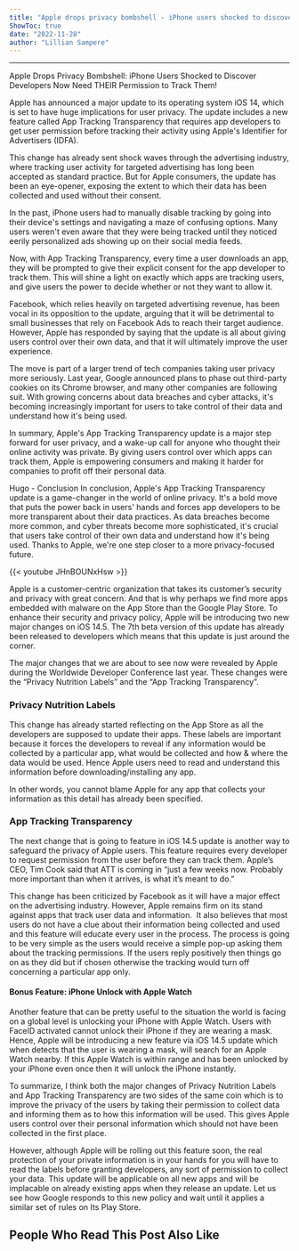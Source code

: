 ```yaml
---
title: "Apple drops privacy bombshell - iPhone users shocked to discover developers now need THEIR permission to track them!"
ShowToc: true 
date: "2022-11-28"
author: "Lillian Sampere"
---
```

*****
Apple Drops Privacy Bombshell: iPhone Users Shocked to Discover Developers Now Need THEIR Permission to Track Them!

Apple has announced a major update to its operating system iOS 14, which is set to have huge implications for user privacy. The update includes a new feature called App Tracking Transparency that requires app developers to get user permission before tracking their activity using Apple's Identifier for Advertisers (IDFA).

This change has already sent shock waves through the advertising industry, where tracking user activity for targeted advertising has long been accepted as standard practice. But for Apple consumers, the update has been an eye-opener, exposing the extent to which their data has been collected and used without their consent.

In the past, iPhone users had to manually disable tracking by going into their device's settings and navigating a maze of confusing options. Many users weren't even aware that they were being tracked until they noticed eerily personalized ads showing up on their social media feeds.

Now, with App Tracking Transparency, every time a user downloads an app, they will be prompted to give their explicit consent for the app developer to track them. This will shine a light on exactly which apps are tracking users, and give users the power to decide whether or not they want to allow it.

Facebook, which relies heavily on targeted advertising revenue, has been vocal in its opposition to the update, arguing that it will be detrimental to small businesses that rely on Facebook Ads to reach their target audience. However, Apple has responded by saying that the update is all about giving users control over their own data, and that it will ultimately improve the user experience.

The move is part of a larger trend of tech companies taking user privacy more seriously. Last year, Google announced plans to phase out third-party cookies on its Chrome browser, and many other companies are following suit. With growing concerns about data breaches and cyber attacks, it's becoming increasingly important for users to take control of their data and understand how it's being used.

In summary, Apple's App Tracking Transparency update is a major step forward for user privacy, and a wake-up call for anyone who thought their online activity was private. By giving users control over which apps can track them, Apple is empowering consumers and making it harder for companies to profit off their personal data. 
 
Hugo - Conclusion 
In conclusion, Apple's App Tracking Transparency update is a game-changer in the world of online privacy. It's a bold move that puts the power back in users' hands and forces app developers to be more transparent about their data practices. As data breaches become more common, and cyber threats become more sophisticated, it's crucial that users take control of their own data and understand how it's being used. Thanks to Apple, we're one step closer to a more privacy-focused future.

{{< youtube JHnBOUNxHsw >}} 



Apple is a customer-centric organization that takes its customer’s security and privacy with great concern. And that is why perhaps we find more apps embedded with malware on the App Store than the Google Play Store. To enhance their security and privacy policy, Apple will be introducing two new major changes on iOS 14.5. The 7th beta version of this update has already been released to developers which means that this update is just around the corner.
 
The major changes that we are about to see now were revealed by Apple during the Worldwide Developer Conference last year. These changes were the “Privacy Nutrition Labels” and the “App Tracking Transparency”.
 
### Privacy Nutrition Labels
 
This change has already started reflecting on the App Store as all the developers are supposed to update their apps. These labels are important because it forces the developers to reveal if any information would be collected by a particular app, what would be collected and how & where the data would be used. Hence Apple users need to read and understand this information before downloading/installing any app.
 
In other words, you cannot blame Apple for any app that collects your information as this detail has already been specified.
 
### App Tracking Transparency
 
The next change that is going to feature in iOS 14.5 update is another way to safeguard the privacy of Apple users. This feature requires every developer to request permission from the user before they can track them. Apple’s CEO, Tim Cook said that ATT is coming in “just a few weeks now. Probably more important than when it arrives, is what it’s meant to do.”
 
This change has been criticized by Facebook as it will have a major effect on the advertising industry. However, Apple remains firm on its stand against apps that track user data and information.  It also believes that most users do not have a clue about their information being collected and used and this feature will educate every user in the process. The process is going to be very simple as the users would receive a simple pop-up asking them about the tracking permissions. If the users reply positively then things go on as they did but if chosen otherwise the tracking would turn off concerning a particular app only.
 
#### Bonus Feature: iPhone Unlock with Apple Watch
 
Another feature that can be pretty useful to the situation the world is facing on a global level is unlocking your iPhone with Apple Watch. Users with FaceID activated cannot unlock their iPhone if they are wearing a mask. Hence, Apple will be introducing a new feature via iOS 14.5 update which when detects that the user is wearing a mask, will search for an Apple Watch nearby. If this Apple Watch is within range and has been unlocked by your iPhone even once then it will unlock the iPhone instantly.
 
To summarize, I think both the major changes of Privacy Nutrition Labels and App Tracking Transparency are two sides of the same coin which is to improve the privacy of the users by taking their permission to collect data and informing them as to how this information will be used. This gives Apple users control over their personal information which should not have been collected in the first place.
 
However, although Apple will be rolling out this feature soon, the real protection of your private information is in your hands for you will have to read the labels before granting developers, any sort of permission to collect your data. This update will be applicable on all new apps and will be implacable on already existing apps when they release an update. Let us see how Google responds to this new policy and wait until it applies a similar set of rules on Its Play Store.
 
##  People Who Read This Post Also Like 



